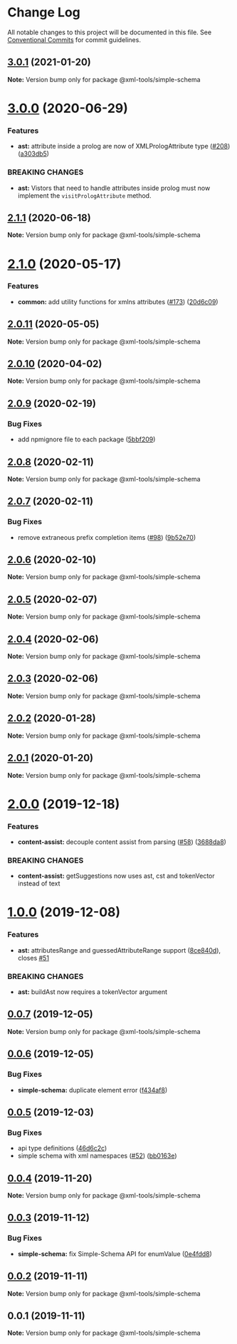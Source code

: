 # Change Log

All notable changes to this project will be documented in this file.
See [Conventional Commits](https://conventionalcommits.org) for commit guidelines.

## [3.0.1](https://github.com/sap/xml-tools/compare/@xml-tools/simple-schema@3.0.0...@xml-tools/simple-schema@3.0.1) (2021-01-20)

**Note:** Version bump only for package @xml-tools/simple-schema

# [3.0.0](https://github.com/sap/xml-tools/compare/@xml-tools/simple-schema@2.1.1...@xml-tools/simple-schema@3.0.0) (2020-06-29)

### Features

- **ast:** attribute inside a prolog are now of XMLPrologAttribute type ([#208](https://github.com/sap/xml-tools/issues/208)) ([a303db5](https://github.com/sap/xml-tools/commit/a303db5))

### BREAKING CHANGES

- **ast:** Vistors that need to handle attributes inside prolog must now implement the `visitPrologAttribute` method.

## [2.1.1](https://github.com/sap/xml-tools/compare/@xml-tools/simple-schema@2.1.0...@xml-tools/simple-schema@2.1.1) (2020-06-18)

**Note:** Version bump only for package @xml-tools/simple-schema

# [2.1.0](https://github.com/sap/xml-tools/compare/@xml-tools/simple-schema@2.0.11...@xml-tools/simple-schema@2.1.0) (2020-05-17)

### Features

- **common:** add utility functions for xmlns attributes ([#173](https://github.com/sap/xml-tools/issues/173)) ([20d6c09](https://github.com/sap/xml-tools/commit/20d6c09))

## [2.0.11](https://github.com/sap/xml-tools/compare/@xml-tools/simple-schema@2.0.10...@xml-tools/simple-schema@2.0.11) (2020-05-05)

**Note:** Version bump only for package @xml-tools/simple-schema

## [2.0.10](https://github.com/sap/xml-tools/compare/@xml-tools/simple-schema@2.0.9...@xml-tools/simple-schema@2.0.10) (2020-04-02)

**Note:** Version bump only for package @xml-tools/simple-schema

## [2.0.9](https://github.com/sap/xml-tools/compare/@xml-tools/simple-schema@2.0.8...@xml-tools/simple-schema@2.0.9) (2020-02-19)

### Bug Fixes

- add npmignore file to each package ([5bbf209](https://github.com/sap/xml-tools/commit/5bbf209))

## [2.0.8](https://github.com/sap/xml-tools/compare/@xml-tools/simple-schema@2.0.7...@xml-tools/simple-schema@2.0.8) (2020-02-11)

**Note:** Version bump only for package @xml-tools/simple-schema

## [2.0.7](https://github.com/sap/xml-tools/compare/@xml-tools/simple-schema@2.0.6...@xml-tools/simple-schema@2.0.7) (2020-02-11)

### Bug Fixes

- remove extraneous prefix completion items ([#98](https://github.com/sap/xml-tools/issues/98)) ([9b52e70](https://github.com/sap/xml-tools/commit/9b52e70))

## [2.0.6](https://github.com/sap/xml-tools/compare/@xml-tools/simple-schema@2.0.4...@xml-tools/simple-schema@2.0.6) (2020-02-10)

**Note:** Version bump only for package @xml-tools/simple-schema

## [2.0.5](https://github.com/sap/xml-tools/compare/@xml-tools/simple-schema@2.0.4...@xml-tools/simple-schema@2.0.5) (2020-02-07)

**Note:** Version bump only for package @xml-tools/simple-schema

## [2.0.4](https://github.com/sap/xml-tools/compare/@xml-tools/simple-schema@2.0.3...@xml-tools/simple-schema@2.0.4) (2020-02-06)

**Note:** Version bump only for package @xml-tools/simple-schema

## [2.0.3](https://github.com/sap/xml-tools/compare/@xml-tools/simple-schema@2.0.2...@xml-tools/simple-schema@2.0.3) (2020-02-06)

**Note:** Version bump only for package @xml-tools/simple-schema

## [2.0.2](https://github.com/sap/xml-tools/compare/@xml-tools/simple-schema@2.0.1...@xml-tools/simple-schema@2.0.2) (2020-01-28)

**Note:** Version bump only for package @xml-tools/simple-schema

## [2.0.1](https://github.com/sap/xml-tools/compare/@xml-tools/simple-schema@2.0.0...@xml-tools/simple-schema@2.0.1) (2020-01-20)

**Note:** Version bump only for package @xml-tools/simple-schema

# [2.0.0](https://github.com/sap/xml-tools/compare/@xml-tools/simple-schema@1.0.0...@xml-tools/simple-schema@2.0.0) (2019-12-18)

### Features

- **content-assist:** decouple content assist from parsing ([#58](https://github.com/sap/xml-tools/issues/58)) ([3688da8](https://github.com/sap/xml-tools/commit/3688da8))

### BREAKING CHANGES

- **content-assist:** getSuggestions now uses ast, cst and tokenVector instead of text

# [1.0.0](https://github.com/sap/xml-tools/compare/@xml-tools/simple-schema@0.0.7...@xml-tools/simple-schema@1.0.0) (2019-12-08)

### Features

- **ast:** attributesRange and guessedAttributeRange support ([8ce840d](https://github.com/sap/xml-tools/commit/8ce840d)), closes [#51](https://github.com/sap/xml-tools/issues/51)

### BREAKING CHANGES

- **ast:** buildAst now requires a tokenVector argument

## [0.0.7](https://github.com/sap/xml-tools/compare/@xml-tools/simple-schema@0.0.6...@xml-tools/simple-schema@0.0.7) (2019-12-05)

**Note:** Version bump only for package @xml-tools/simple-schema

## [0.0.6](https://github.com/sap/xml-tools/compare/@xml-tools/simple-schema@0.0.5...@xml-tools/simple-schema@0.0.6) (2019-12-05)

### Bug Fixes

- **simple-schema:** duplicate element error ([f434af8](https://github.com/sap/xml-tools/commit/f434af8))

## [0.0.5](https://github.com/sap/xml-tools/compare/@xml-tools/simple-schema@0.0.4...@xml-tools/simple-schema@0.0.5) (2019-12-03)

### Bug Fixes

- api type definitions ([46d6c2c](https://github.com/sap/xml-tools/commit/46d6c2c))
- simple schema with xml namespaces ([#52](https://github.com/sap/xml-tools/issues/52)) ([bb0163e](https://github.com/sap/xml-tools/commit/bb0163e))

## [0.0.4](https://github.com/sap/xml-tools/compare/@xml-tools/simple-schema@0.0.3...@xml-tools/simple-schema@0.0.4) (2019-11-20)

**Note:** Version bump only for package @xml-tools/simple-schema

## [0.0.3](https://github.com/sap/xml-tools/compare/@xml-tools/simple-schema@0.0.2...@xml-tools/simple-schema@0.0.3) (2019-11-12)

### Bug Fixes

- **simple-schema:** fix Simple-Schema API for enumValue ([0e4fdd8](https://github.com/sap/xml-tools/commit/0e4fdd8))

## [0.0.2](https://github.com/sap/xml-tools/compare/@xml-tools/simple-schema@0.0.1...@xml-tools/simple-schema@0.0.2) (2019-11-11)

**Note:** Version bump only for package @xml-tools/simple-schema

## 0.0.1 (2019-11-11)

**Note:** Version bump only for package @xml-tools/simple-schema

